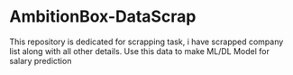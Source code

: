 # AmbitionBox-DataScrap
This repository is dedicated for scrapping task, i have scrapped company list along with all other details. Use this data to make ML/DL Model for salary prediction
